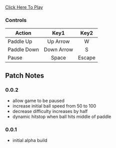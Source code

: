 [Click Here To Play](https://tkshehan.github.io/pong/pong.html)

### Controls

| Action | Key1 | Key2 |
| -------------|:-------------:|:-------------:|
| Paddle Up  | Up Arrow | W |
| Paddle Down | Down Arrow | S |
| Pause | Space | Escape |

## Patch Notes

### 0.0.2
- allow game to be paused
- increase initial ball speed from 50 to 100
- decrease difficulty increases by half
- dynamic hitstop when ball hits middle of paddle

### 0.0.1
- initial alpha build
